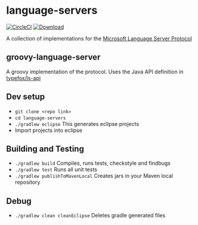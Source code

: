 # language-servers

[![CircleCI](https://circleci.com/gh/palantir/language-servers.svg?style=svg)](https://circleci.com/gh/palantir/language-servers) [ ![Download](https://api.bintray.com/packages/palantir/releases/groovy-language-server/images/download.svg) ](https://bintray.com/palantir/releases/groovy-language-server/_latestVersion)

A collection of implementations for the [Microsoft Language Server Protocol](https://github.com/Microsoft/language-server-protocol/blob/master/protocol.md)

## groovy-language-server

A groovy implementation of the protocol. Uses the Java API definition in [typefox/ls-api](https://github.com/TypeFox/ls-api)

## Dev setup
- `git clone <repo link>`
- `cd language-servers`
- `./gradlew eclipse` This generates eclipse projects
- Import projects into eclipse

## Building and Testing
- `./gradlew build` Compiles, runs tests, checkstyle and findbugs
- `./gradlew test` Runs all unit tests
- `./gradlew publishToMavenLocal` Creates jars in your Maven local repository

## Debug
- `./gradlew clean cleanEclipse` Deletes gradle generated files


